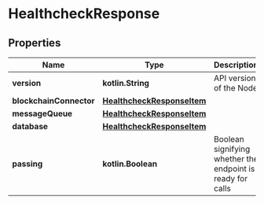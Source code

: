 
# HealthcheckResponse

## Properties
Name | Type | Description | Notes
------------ | ------------- | ------------- | -------------
**version** | **kotlin.String** | API version of the Node |  [optional]
**blockchainConnector** | [**HealthcheckResponseItem**](HealthcheckResponseItem.md) |  |  [optional]
**messageQueue** | [**HealthcheckResponseItem**](HealthcheckResponseItem.md) |  |  [optional]
**database** | [**HealthcheckResponseItem**](HealthcheckResponseItem.md) |  |  [optional]
**passing** | **kotlin.Boolean** | Boolean signifying whether the endpoint is ready for calls |  [optional]



